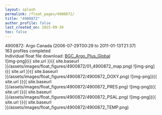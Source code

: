 ```yaml
---
layout: splash
permalink: /float_pages/4900872/
title: "4900872"
author_profile: false
last_created_on: 2025-09-30
toc: false
---
```

 
4900872: Argo Canada (2006-07-29T00:29 to 2011-01-13T21:37)\
163 profiles completed\
Individual float file download: [BGC_Argo_Plus_Global](https://ftp.soest.hawaii.edu/bgc_argo_plus/Individual_Floats/outliers_removed/4900872_Sprof_processed.nc)\
![img-png]({{ site.url }}{{ site.baseurl }}/assets/images/float_figures/4900872/01_4900872_map.png)
![img-png]({{ site.url }}{{ site.baseurl }}/assets/images/float_figures/4900872/4900872_DOXY.png)
![img-png]({{ site.url }}{{ site.baseurl }}/assets/images/float_figures/4900872/4900872_PRES.png)
![img-png]({{ site.url }}{{ site.baseurl }}/assets/images/float_figures/4900872/4900872_PSAL.png)
![img-png]({{ site.url }}{{ site.baseurl }}/assets/images/float_figures/4900872/4900872_TEMP.png)
